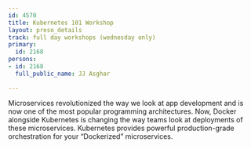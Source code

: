 ```yaml
---
id: 4570
title: Kubernetes 101 Workshop
layout: preso_details
track: full day workshops (wednesday only)
primary:
  id: 2168
persons:
- id: 2168
  full_public_name: JJ Asghar

---
```

Microservices revolutionized the way we look at app development and is now one of the most popular programming architectures. Now, Docker alongside Kubernetes is changing the way teams look at deployments of these microservices. Kubernetes provides powerful production-grade orchestration for your “Dockerized” microservices.